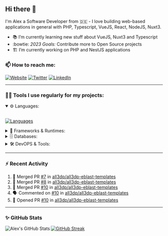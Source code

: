 ## Hi there :wave:

I'm Alex a Software Developer from 🇩🇪 - I love building web-based applications in general with PHP, Typescript, VueJS, React, NodeJS, Nuxt3.

- :books: I’m currently learning new stuff about VueJS, Nuxt3 and Typescript
- :bowtie: *2023 Goals:* Contribute more to Open Source projects
- :building_construction: I’m currently working on PHP and NestJS applications

### 📫 How to reach me:

[![Website](https://img.shields.io/website?label=piscis.io&style=for-the-badge&url=https%3A%2F%2Fpiscis.io)](https://piscis.io)
[![Twitter](https://img.shields.io/badge/Twitter-1DA1F2?style=for-the-badge&logo=twitter&logoColor=white)](https://twitter.com/intent/follow?original_referer=https%3A%2F%2Fgithub.com%2Fpiscis&screen_name=piscis168)
[![LinkedIn](https://img.shields.io/badge/LinkedIn-0077B5?style=for-the-badge&logo=linkedin&logoColor=white)](https://linkedin.com/in/alexanderpirsig)

---
### 👨‍💻 Tools I use regularly for my projects:

<details open>
<summary>⚙️ Languages:</summary>
<br>

[![Languages](https://skillicons.dev/icons?i=php,js,ts,sass,css,workers&perline=6)](https://github.com/piscis/)
</details>

<details>
<summary>🤖 Frameworks & Runtimes:</summary>
<br>

[![Frameworks & Runtimes](https://skillicons.dev/icons?i=wordpress,vue,nestjs,nuxtjs,vite,prisma,nodejs,react&perline=6)](https://github.com/piscis/)
</details>


<details>
<summary>🗄️ Databases:</summary>
<br>

[![Databases](https://skillicons.dev/icons?i=mysql,mongodb,redis&perline=6)](https://github.com/piscis/)
</details>

<details>
<summary>🛠️ DevOPS & Tools:</summary>
<br>

[![DevOPS & Tools](https://skillicons.dev/icons?i=bash,docker,git,gitlab,github,cloudflare,vscode&perline=6)](https://github.com/piscis/)
</details>

----

### :zap: Recent Activity

<!--START_SECTION:activity-->
1. 🎉 Merged PR [#7](https://github.com/all3dp/all3dp-eblast-templates/pull/7) in [all3dp/all3dp-eblast-templates](https://github.com/all3dp/all3dp-eblast-templates)
2. 🎉 Merged PR [#8](https://github.com/all3dp/all3dp-eblast-templates/pull/8) in [all3dp/all3dp-eblast-templates](https://github.com/all3dp/all3dp-eblast-templates)
3. 🎉 Merged PR [#10](https://github.com/all3dp/all3dp-eblast-templates/pull/10) in [all3dp/all3dp-eblast-templates](https://github.com/all3dp/all3dp-eblast-templates)
4. 🗣 Commented on [#10](https://github.com/all3dp/all3dp-eblast-templates/issues/10) in [all3dp/all3dp-eblast-templates](https://github.com/all3dp/all3dp-eblast-templates)
5. 💪 Opened PR [#10](https://github.com/all3dp/all3dp-eblast-templates/pull/10) in [all3dp/all3dp-eblast-templates](https://github.com/all3dp/all3dp-eblast-templates)
<!--END_SECTION:activity-->

----

### ✨ GitHub Stats
  <img align="left" alt="Alex's GitHub Stats" src="https://github-readme-stats.piscis.vercel.app/api?username=piscis&show_icons=true&hide_border=true&count_private=true&show_icons=true" />

[![GitHub Streak](https://streak-stats.demolab.com/?user=piscis&theme=light)](https://github.com/piscis)

[website]: https://piscis.io
[twitter]: https://twitter.com/piscis168
[linkedin]: https://linkedin.com/in/alexanderpirsig
